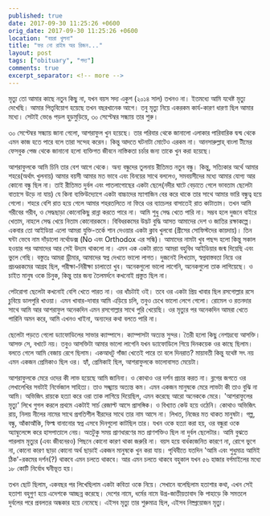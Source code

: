 ```yaml
---
published: true
date: 2017-09-30 11:25:26 +0600
orig_date: 2017-09-30 11:25:26 +0600
location: "বয়রা খুলনা"
title: "ফর নো রাইম অর রিজন..."
layout: post
tags: ["obituary", "গদ্য"]
comments: true
excerpt_separator: <!-- more -->
---
```

মৃত্যু তো আমার কাছে নতুন কিছু না, যখন বয়স সদ্য একুশ (২০১৪ সাল) তখনও না। ইতমধ্যে আমি যথেষ্ট মৃত্যু দেখেছি। আমার পিতৃবিয়োগ হয়েছে তখন বছরখানেক আগে। তবু মৃত্যু নিয়ে একরকম কার্য-কারণ ধারণা ছিল আমার মধ্যে। সেটাই ভেঙে পড়ল হুড়মুড়িয়ে, ৩০ সেপ্টেম্বর সন্ধ্যায় তার শুরু।

৩০ সেপ্টেম্বর সন্ধ্যায় জানা গেলো, আশরাফুল খুন হয়েছে। তার পরিবার থেকে জানালো এলাকার পারিবারিক দ্বন্দ্ব থেকে এমন কাজ হতে পারে বলে তারা সন্দেহ করেন। কিন্তু আদতে ঘটনাটা মোটেও এরকম না। আনসারুল্লাহ্ বাংলা টীমের ফেসবুক পেজ থেকে জানানো হলো ব্যক্তিগত জীবনে নাস্তিকতা চর্চার জন্য তাকে খুন করা হয়েছে।
<!-- more -->
আশরাফুলকে আমি চিনি তার বেশ আগে থেকে। অন্য বন্ধুদের তুলনায় রীতিমত নতুন বন্ধু। কিন্তু, সত্যিকার অর্থে আমার শহরে(অর্থাৎ খুলনায়) আমার বয়সী আমার মত ভাবে এবং বিনয়ের সাথে বললেও, সমবয়সীদের মধ্যে আমার যোগ্য আর কোনো বন্ধু ছিল না। তাই রীতিমত দুর্বল এবং পাতলাগোছের একটা ছেলে(নদীর ঘাটে বেড়াতে গেলে ভাবতাম ছেলেটা বাতাসে উড়ে না যায়) যে কিনা ব্যক্তিউদ্যোগে একটা বাচ্চাদের ম্যাগাজিন বের করে থাকে তার সাথে আমার ভারি বন্ধুত্ব হয়ে গেলো। শহরে বেশি রাত হয়ে গেলে আমার শহরতলিতে না ফিরে ওর ব্যাচেলর বাসাতেই রাত কাটাতাম। তখন আমি গরীবের গরীব, ও সেদ্ধছাড়া কোনোকিছু রান্না করতে পারে না। আমি শুধু সেদ্ধ খেতে পারি না। সম্ভব হলে দুজনে বাইরে খেতাম, নাহলে সেদ্ধ খেয়ে নিতাম কোনোরকমে। বিবিধরকমের উদ্ভট বুদ্ধি আসত আমাদের দেশ ও জাতির রক্ষাকল্পে। একবার তো আইডিয়া এলো আমরা যুক্তি-তর্কে শান দেওয়ার একটা ক্লাব খুলবো (গ্রীসের সোফিস্টদের কায়দায়)। তিন ঘন্টা ভেবে নাম দাঁড়ালো নর্থোডক্স (No এবং Orthodox এর সন্ধি)। আমাদের নামটা খুব পছন্দ হলো কিন্তু সকাল হওয়ার পর আমাদের আর সেই উদ্যম থাকলো না। এমন এক একটা রাতে আমরা বহুবিধ আইডিয়ার জন্ম দিয়েছি এবং ভুলে গেছি। বস্তুতঃ আমরা ড্রীমার, আমাদের স্বপ্ন দেখতে ভালো লাগত। দুজনেই লিখতাম, স্বপ্নবাস্তবতা নিয়ে ওর প্রচণ্ডরকমের আগ্রহ ছিল, পরীক্ষা-নিরীক্ষা চালাতো খুব। অনেকগুলো ভালো লাগেনি, অনেকগুলো তাক লাগিয়েছে। ও চাইত মানুষ ওকে চিনুক, কিন্তু তার জন্য তৈলমর্দনে কখনোই প্রস্তুত ছিল না।

পেটরোগা ছেলেটা কখনোই বেশি খেতে পারত না। ওর ধাঁচটাই ওই। তবে ওর একটা প্রিয় খাবার ছিল রসগোল্লার রসে চুবিয়ে ডালপুরি খাওয়া। এমন খাবার-দাবার আমি এড়িয়ে চলি, তবুও চেখে ভালো লেগে গেলো। রোমেল ও রতনদার সাথে আমি আর আশরাফুল অনেকদিন এমন রসগোল্লার সাথে পুরি খেয়েছি। ওর মৃত্যুর পর অনেকদিন আমরা খেতে পারিনি অমন করে, আমি এখনও খাইনা, অন্যদের কথা বলতে পারি না।

ছেলেটা পড়তে গেলো ড্যাফোডিলের সাভার ক্যাম্পাসে। ক্যাম্পাসটা অত্যন্ত সুন্দর। তৈরী হলো কিছু নেশাদ্রব্যে আসক্তি। আসক্ত সে, বখাটে নয়। তবুও আসক্তিটা আমার ভালো লাগেনি যখন ড্যাফোডিলে গিয়ে দিনকয়েক ওর কাছে ছিলাম। বলতে গেলে আমি বেজায় রেগে ছিলাম। একআধটু গাঁজা খেতেই পারে তা বলে দিনরাত? মায়াবতী কিন্তু যথেষ্ট সৎ নয় এমন একজন প্রেমিকাও ছিল ওর। হ্যাঁ, প্রেমিকাই ছিল, আশরাফুলকে ভালোবাসত মেয়েটা।

আশরাফুলকে মেরে ওদের কী লাভ হয়েছে আমি জানিনা। ও কোথাও ওর দর্শন প্রচার করত না। ব্লগের জগতে ওর লেখালেখির সবটাই নির্ভেজাল সাহিত্য। তাও সঙ্খ্যায় অত্যন্ত কম। এমন একজন মানুষকে মেরে লাভটা কী তাও বুঝি না আমি। অভিজিৎ রায়কে হত্যা করে ওরা তাক লাগিয়ে দিয়েছিল, এমন করেছে আরো অনেককে মেরে। 'আশরাফুলের মৃত্যু' লিখে গুগল করলে প্রথমে একটাই সার্চ রেজাল্ট আসে প্রাসঙ্গিক। ও বিখ্যাত কেউ হয়ে ওঠেনি। কোথাও অভিজিৎ রায়, নিলয় নীলের নামের সাথে প্রগতিশীল বীরদের সাথে তার নাম আসে না। লিখত, নিজের মত থাকত মানুষটা। গল্প, বন্ধু, আঁকাআঁকি, ফিল্ম বানানোর স্বপ্ন এসবে দিনগুলো কাটছিল তার। যখন ওকে হত্যা করা হয়, ওর বন্ধুরা ওকে অ্যাম্বুলেন্সে করে হাসপাতালে নেয়। অতটুকু সময় প্রাণধারণের মত প্রাণশক্তিও ছিল না দুর্বল ছেলেটার। আমি বুঝতে পারলাম মৃত্যুর (এবং জীবনেরও) পিছনে কোনো কারণ থাকা জরুরি না। বয়স হয়ে বার্ধক্যজনিত কারণে না, রোগে ভুগে না, কোনো কারণ ছাড়া কোনো অর্থ ছাড়াই একজন মানুষকে খুন করা যায়। পৃথিবীতে যতদিন 'আমি এবং শুধুমাত্র আমিই ঠিক'-রকমের দর্শন(?) থাকবে এমন চলতে থাকবে। আর এমন চলতে থাকবে বহুকাল যখন ৫৬ হাজার বর্গমাইলের মধ্যে ১৮ কোটি নির্বোধ ঘনীভূত হয়।

তখন ছোট ছিলাম, একবছর পর লিখেছিলাম একটা কবিতা ওকে নিয়ে। সেখানে বলেছিলাম হতাশার কথা, এখন সেই হতাশা বহুগুণ হয়ে এদেশকে আচ্ছন্ন করেছে। দেশের নামে, ধর্মের নামে উগ্র-জাতীয়তাবাদ কি পাহাড়ে কি সমতলে দুর্বলের পরে প্রবলতর অন্ধকার হয়ে নেমেছে। এইসব মৃত্যু তার শুরুমাত্র ছিল, এইসব নিষ্প্রয়োজন মৃত্যু।